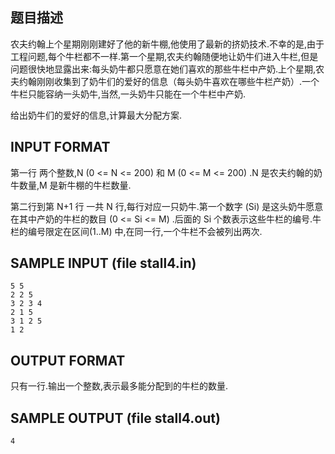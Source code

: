 ## 题目描述

农夫约翰上个星期刚刚建好了他的新牛棚,他使用了最新的挤奶技术.不幸的是,由于工程问题,每个牛栏都不一样.第一个星期,农夫约翰随便地让奶牛们进入牛栏,但是问题很快地显露出来:每头奶牛都只愿意在她们喜欢的那些牛栏中产奶.上个星期,农夫约翰刚刚收集到了奶牛们的爱好的信息（每头奶牛喜欢在哪些牛栏产奶）.一个牛栏只能容纳一头奶牛,当然,一头奶牛只能在一个牛栏中产奶.

给出奶牛们的爱好的信息,计算最大分配方案.

## INPUT FORMAT

第一行 两个整数,N (0 <= N <= 200) 和 M (0 <= M <= 200) .N 是农夫约翰的奶牛数量,M 是新牛棚的牛栏数量. 

第二行到第 N+1 行 一共 N 行,每行对应一只奶牛.第一个数字 (Si) 是这头奶牛愿意在其中产奶的牛栏的数目 (0 <= Si <= M) .后面的 Si 个数表示这些牛栏的编号.牛栏的编号限定在区间(1..M) 中,在同一行,一个牛栏不会被列出两次.

## SAMPLE INPUT (file stall4.in)
```
5 5
2 2 5
3 2 3 4
2 1 5
3 1 2 5
1 2
```
## OUTPUT FORMAT

只有一行.输出一个整数,表示最多能分配到的牛栏的数量.

## SAMPLE OUTPUT (file stall4.out)
```
4
```
